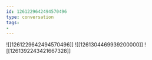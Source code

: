 ```yaml
---
id: 1261229642494570496
type: conversation
tags:
- 
---
```

![[1261229642494570496]]
![[1261304469939200000]]
![[1261392243421667328]]

